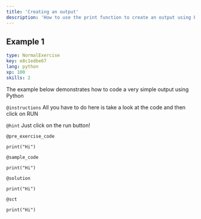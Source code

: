 ```yaml
---
title: 'Creating an output'
description: 'How to use the print function to create an output using Python'
---
```


## Example 1

```yaml
type: NormalExercise
key: e8c1edbe67
lang: python
xp: 100
skills: 2
```

The example below demonstrates how to code a very simple output using Python

`@instructions`
All you have to do here is take a look at the code and then click on RUN

`@hint`
Just click on the run button!

`@pre_exercise_code`
```{python}
print("Hi")
```

`@sample_code`
```{python}
print("Hi")
```

`@solution`
```{python}
print("Hi")
```

`@sct`
```{python}
print("Hi")
```
